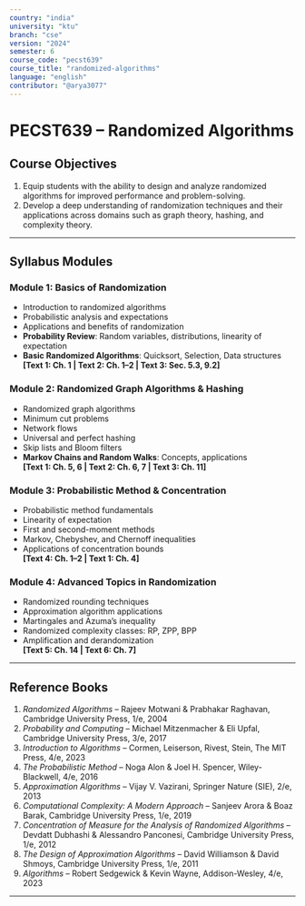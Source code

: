```yaml
---
country: "india"
university: "ktu"
branch: "cse"
version: "2024"
semester: 6
course_code: "pecst639"
course_title: "randomized-algorithms"
language: "english"
contributor: "@arya3077"
---
```


# PECST639 – Randomized Algorithms

## Course Objectives

1. Equip students with the ability to design and analyze randomized algorithms for improved performance and problem-solving.
2. Develop a deep understanding of randomization techniques and their applications across domains such as graph theory, hashing, and complexity theory.

---

## Syllabus Modules

### Module 1: Basics of Randomization

- Introduction to randomized algorithms  
- Probabilistic analysis and expectations  
- Applications and benefits of randomization  
- **Probability Review**: Random variables, distributions, linearity of expectation  
- **Basic Randomized Algorithms**: Quicksort, Selection, Data structures  
**[Text 1: Ch. 1 | Text 2: Ch. 1–2 | Text 3: Sec. 5.3, 9.2]**

### Module 2: Randomized Graph Algorithms & Hashing

- Randomized graph algorithms  
- Minimum cut problems  
- Network flows  
- Universal and perfect hashing  
- Skip lists and Bloom filters  
- **Markov Chains and Random Walks**: Concepts, applications  
**[Text 1: Ch. 5, 6 | Text 2: Ch. 6, 7 | Text 3: Ch. 11]**

### Module 3: Probabilistic Method & Concentration

- Probabilistic method fundamentals  
- Linearity of expectation  
- First and second-moment methods  
- Markov, Chebyshev, and Chernoff inequalities  
- Applications of concentration bounds  
**[Text 4: Ch. 1–2 | Text 1: Ch. 4]**

### Module 4: Advanced Topics in Randomization

- Randomized rounding techniques  
- Approximation algorithm applications  
- Martingales and Azuma’s inequality  
- Randomized complexity classes: RP, ZPP, BPP  
- Amplification and derandomization  
**[Text 5: Ch. 14 | Text 6: Ch. 7]**

---

## Reference Books

1. *Randomized Algorithms* – Rajeev Motwani & Prabhakar Raghavan, Cambridge University Press, 1/e, 2004  
2. *Probability and Computing* – Michael Mitzenmacher & Eli Upfal, Cambridge University Press, 3/e, 2017  
3. *Introduction to Algorithms* – Cormen, Leiserson, Rivest, Stein, The MIT Press, 4/e, 2023  
4. *The Probabilistic Method* – Noga Alon & Joel H. Spencer, Wiley-Blackwell, 4/e, 2016  
5. *Approximation Algorithms* – Vijay V. Vazirani, Springer Nature (SIE), 2/e, 2013  
6. *Computational Complexity: A Modern Approach* – Sanjeev Arora & Boaz Barak, Cambridge University Press, 1/e, 2019
7. *Concentration of Measure for the Analysis of Randomized Algorithms* – Devdatt Dubhashi & Alessandro Panconesi, Cambridge University Press, 1/e, 2012  
8. *The Design of Approximation Algorithms* – David Williamson & David Shmoys, Cambridge University Press, 1/e, 2011  
9. *Algorithms* – Robert Sedgewick & Kevin Wayne, Addison-Wesley, 4/e, 2023

---
